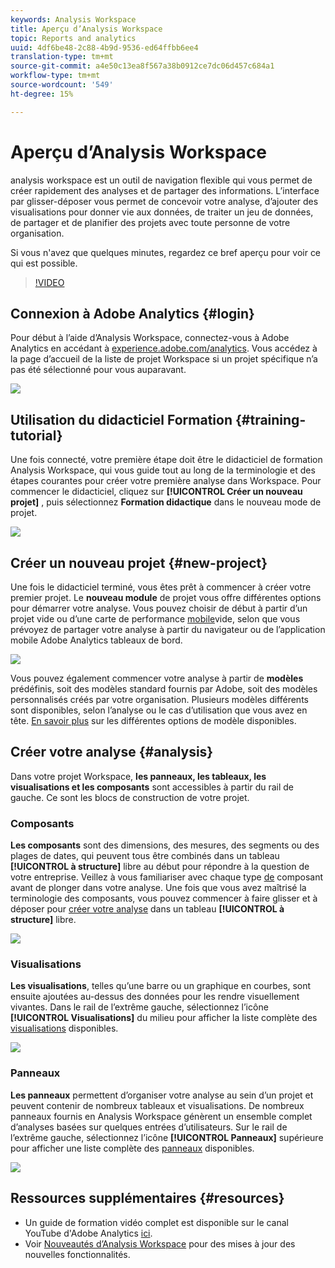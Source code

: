 ```yaml
---
keywords: Analysis Workspace
title: Aperçu d’Analysis Workspace
topic: Reports and analytics
uuid: 4df6be48-2c88-4b9d-9536-ed64ffbb6ee4
translation-type: tm+mt
source-git-commit: a4e50c13ea8f567a38b0912ce7dc06d457c684a1
workflow-type: tm+mt
source-wordcount: '549'
ht-degree: 15%

---
```



# Aperçu d’Analysis Workspace

analysis workspace est un outil de navigation flexible qui vous permet de créer rapidement des analyses et de partager des informations. L’interface par glisser-déposer vous permet de concevoir votre analyse, d’ajouter des visualisations pour donner vie aux données, de traiter un jeu de données, de partager et de planifier des projets avec toute personne de votre organisation.

Si vous n&#39;avez que quelques minutes, regardez ce bref aperçu pour voir ce qui est possible.

>[!VIDEO](https://video.tv.adobe.com/v/26266?quality=12)

## Connexion à Adobe Analytics {#login}

Pour début à l’aide d’Analysis Workspace, connectez-vous à Adobe Analytics en accédant à [experience.adobe.com/analytics](http://experience.adobe.com/analytics). Vous accédez à la page d’accueil de la liste de projet Workspace si un projet spécifique n’a pas été sélectionné pour vous auparavant.

![](assets/login-analytics.png)

## Utilisation du didacticiel Formation {#training-tutorial}

Une fois connecté, votre première étape doit être le didacticiel de formation Analysis Workspace, qui vous guide tout au long de la terminologie et des étapes courantes pour créer votre première analyse dans Workspace. Pour commencer le didacticiel, cliquez sur **[!UICONTROL Créer un nouveau projet]** , puis sélectionnez **Formation didactique** dans le nouveau mode de projet.

![](assets/training-tutorial.png)

## Créer un nouveau projet {#new-project}

Une fois le didacticiel terminé, vous êtes prêt à commencer à créer votre premier projet. Le **nouveau module** de projet vous offre différentes options pour démarrer votre analyse. Vous pouvez choisir de début à partir d’un projet vide ou d’une carte de performance [mobile](https://docs.adobe.com/content/help/fr-FR/analytics/analyze/mobapp/curator.html)vide, selon que vous prévoyez de partager votre analyse à partir du navigateur ou de l’application mobile Adobe Analytics tableaux de bord.

![](assets/create-new-project.png)

Vous pouvez également commencer votre analyse à partir de **modèles** prédéfinis, soit des modèles standard fournis par Adobe, soit des modèles personnalisés créés par votre organisation. Plusieurs modèles différents sont disponibles, selon l’analyse ou le cas d’utilisation que vous avez en tête. [En savoir plus](https://docs.adobe.com/content/help/fr-FR/analytics/analyze/analysis-workspace/build-workspace-project/starter-projects.html) sur les différentes options de modèle disponibles.

## Créer votre analyse {#analysis}

Dans votre projet Workspace, **les panneaux, les tableaux, les visualisations et les composants** sont accessibles à partir du rail de gauche. Ce sont les blocs de construction de votre projet.

### Composants

**Les composants** sont des dimensions, des mesures, des segments ou des plages de dates, qui peuvent tous être combinés dans un tableau **[!UICONTROL à structure]** libre au début pour répondre à la question de votre entreprise. Veillez à vous familiariser avec chaque type [de](https://docs.adobe.com/content/help/fr-FR/analytics/analyze/analysis-workspace/components/analysis-workspace-components.html) composant avant de plonger dans votre analyse. Une fois que vous avez maîtrisé la terminologie des composants, vous pouvez commencer à faire glisser et à déposer pour [créer votre analyse](https://docs.adobe.com/content/help/en/analytics/analyze/analysis-workspace/build-workspace-project/t-freeform-project.html) dans un tableau **[!UICONTROL à structure]** libre.

![](assets/build-components.png)

### Visualisations

**Les visualisations**, telles qu’une barre ou un graphique en courbes, sont ensuite ajoutées au-dessus des données pour les rendre visuellement vivantes. Dans le rail de l’extrême gauche, sélectionnez l’icône **[!UICONTROL Visualisations]** du milieu pour afficher la liste complète des [visualisations](https://docs.adobe.com/content/help/fr-FR/analytics/analyze/analysis-workspace/visualizations/freeform-analysis-visualizations.html) disponibles.

![](assets/build-visualizations.png)

### Panneaux

**Les panneaux** permettent d’organiser votre analyse au sein d’un projet et peuvent contenir de nombreux tableaux et visualisations. De nombreux panneaux fournis en Analysis Workspace génèrent un ensemble complet d’analyses basées sur quelques entrées d’utilisateurs. Sur le rail de l’extrême gauche, sélectionnez l’icône **[!UICONTROL Panneaux]** supérieure pour afficher une liste complète des [panneaux](https://docs.adobe.com/content/help/en/analytics/analyze/analysis-workspace/panels/panels.html) disponibles.

![](assets/build-panels.png)

## Ressources supplémentaires {#resources}

* Un guide de formation vidéo complet est disponible sur le canal YouTube d&#39;Adobe Analytics [ici](https://www.youtube.com/channel/UC8I6bqCk7gO6YdoMz6W5fvw/playlists?view=50&amp;sort=dd&amp;shelf_id=7).
* Voir [Nouveautés d’Analysis Workspace](/help/analyze/analysis-workspace/new-features-in-analysis-workspace.md) pour des mises à jour des nouvelles fonctionnalités.
